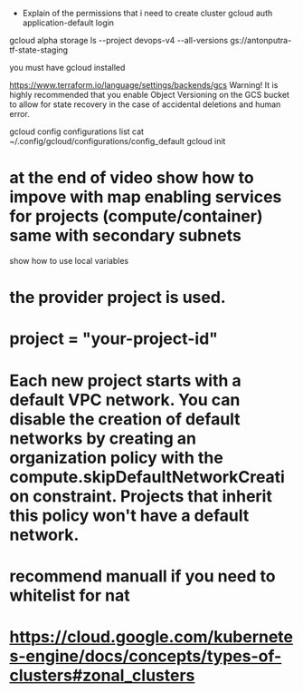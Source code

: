 - Explain of the permissions that i need to create cluster
gcloud auth application-default login

gcloud alpha storage ls --project devops-v4 --all-versions gs://antonputra-tf-state-staging



<!-- provider -->
you must have gcloud installed

https://www.terraform.io/language/settings/backends/gcs
Warning! It is highly recommended that you enable Object Versioning on the GCS bucket to allow for state recovery in the case of accidental deletions and human error.

gcloud config configurations list
cat ~/.config/gcloud/configurations/config_default
gcloud init

<!-- vpc.tf -->
# at the end of video show how to impove with map enabling services for projects (compute/container) same with secondary subnets
show how to use local variables
# the provider project is used.
# project = "your-project-id" 
# Each new project starts with a default VPC network. You can disable the creation of default networks by creating an organization policy with the compute.skipDefaultNetworkCreation constraint. Projects that inherit this policy won't have a default network.
# recommend manuall if you need to whitelist for nat

# https://cloud.google.com/kubernetes-engine/docs/concepts/types-of-clusters#zonal_clusters